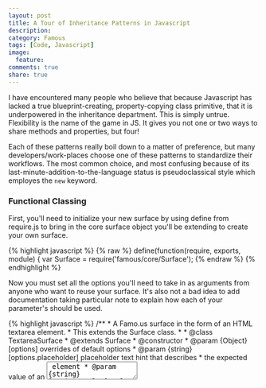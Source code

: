 ```yaml
---
layout: post
title: A Tour of Inheritance Patterns in Javascript
description: 
category: Famous
tags: [Code, Javascript]
image:
  feature: 
comments: true
share: true
---
```


I have encountered many people who believe that because Javascript has lacked a true blueprint-creating, property-copying class primitive, that it is underpowered in the inheritance department. This is simply untrue. Flexibility is the name of the game in JS. It gives you not one or two ways to share methods and properties, but four!

Each of these patterns really boil down to a matter of preference, but many developers/work-places choose one of these patterns to standardize their workflows. The most common choice, and most confusing because of its last-minute-addition-to-the-language status is pseudoclassical style which employes the `new` keyword.

### Functional Classing

First, you'll need to initialize your new surface by using define from require.js to bring in the core surface object you'll be extending to create your own surface.

{% highlight javascript %}
{% raw %}
define(function(require, exports, module) {
    var Surface = require('famous/core/Surface');
{% endraw %}
{% endhighlight %}

Now you must set all the options you'll need to take in as arguments from anyone who want to reuse your surface. It's also not a bad idea to add documentation taking particular note to explain how each of your parameter's should be used.

{% highlight javascript %}
    /**
     * A Famo.us surface in the form of an HTML textarea element.
     *   This extends the Surface class.
     *
     * @class TextareaSurface
     * @extends Surface
     * @constructor
     * @param {Object} [options] overrides of default options
     * @param {string} [options.placeholder] placeholder text hint that describes
     *  the expected value of an <textarea> element
     * @param {string} [options.value] value of text
     * @param {string} [options.name] specifies the name of textarea
     * @param {string} [options.wrap] specify 'hard' or 'soft' wrap for textarea
     * @param {number} [options.cols] number of columns in textarea
     * @param {number} [options.rows] number of rows in textarea
     */
    function TextareaSurface(options) {
        this._placeholder = options.placeholder || '';
        this._value       = options.value || '';
        this._name        = options.name || '';
        this._wrap        = options.wrap || '';
        this._cols        = options.cols || '';
        this._rows        = options.rows || '';

        Surface.apply(this, arguments);
        this.on('click', this.focus.bind(this));
    }

{% endhighlight %}

In the TextareaSurface function, I've defined the list of default values if someone doesn't define use an argument. This is an important practice, and though I've left them all blank, it would be easy to come back and set some other values as default.

Next, use Object.create() to specify the core Surface object that you want to link as the prototype. This will help to extend the Surface object, allowing it to be more useful by giving Javascript another object to examine for similar properties and methods. We are creating a specialized surface after all:
{% highlight javascript %}
    TextareaSurface.prototype = Object.create(Surface.prototype);
    TextareaSurface.prototype.constructor = TextareaSurface;

    TextareaSurface.prototype.elementType = 'textarea';
    TextareaSurface.prototype.elementClass = 'famous-surface';
{% endhighlight %}

Now, if someone doesn't send in an entire object to create our new kind of Surface, we want to include chainable extension methods that make it possible to easily modify the surface once it's been created in memory. This is what the majority of the file's contents: methods which will set values in place of the defaults defined at the top of the file.

Again, it's wise to document the usage of the extension method and whether it triggers a repaint or not. In this case, the method can be overridden by another property, the size property, so I've noted as much and included an example:
{% highlight javascript %}
    /**
     * Set the number of columns visible in the textarea.
     *   Note: Overridden by surface size; set width to true. (eg. size: [true, *])
     *         Triggers a repaint next tick.
     *
     * @method setColumns
     * @param {number} num columns in textarea surface
     * @return {TextareaSurface} this, allowing method chaining.
     */
    TextareaSurface.prototype.setColumns = function setColumns(num) {
        this._cols = num;
        this._contentDirty = true;
        return this;
    };
{% endhighlight %}

The last step is to place the element into the document as a new node. Famous calls this deploying the component. It could be a good practice to include some tests for blank values and avoid changing the element if the values were never set. This is more efficient and helps avoid empty attributes on elements.

{% highlight javascript %}
    /**
     * Place the document element this component manages into the document.
     *
     * @private
     * @method deploy
     * @param {Node} target document parent of this container
     */
    TextareaSurface.prototype.deploy = function deploy(target) {
        if (this._placeholder !== '') target.placeholder = this._placeholder;
        if (this._value !== '') target.value = this._value;
        if (this._name !== '') target.name = this._name;
        if (this._wrap !== '') target.wrap = this._wrap;
        if (this._cols !== '') target.cols = this._cols;
        if (this._rows !== '') target.rows = this._rows;
    };

    module.exports = TextareaSurface;
});
{% endhighlight %}
The last line exports the new surface as a new module for Require.js to use, and for you to include in any of the rest of your Famous app.

You will really learn a ton by jumping into the code and figuring Famous out, reading it line by line. I certainly have learned plenty. I've posted this new surface in a forked version of the main Famous/Surface repository here: [TextareaSurface.js](https://github.com/jabbrass/surfaces/blob/d9d6838ba34f2012d632eac619d009d80aa329c5/TextareaSurface.js).
Feel free to check it out and play with it for yourself!

{% highlight javascript %}
<html>
<body>
<script src="../lib/underscore/underscore.js"></script>

  <script>
    var stacksFunc = [];
    var stacksfuncShared = [];
    var stacksProto = [];
    var stacksPseudo = [];

    var makeStackA = function(){
      var someInstance = {};


  var storage = {};
  var size = 0;

  someInstance.push = function(value){
    storage[size] = value;
    size++;
  };

  someInstance.pop = function(){
    if (size > 0) {
      size--;
      var temp = storage[size];
      delete storage[size];
      return temp;
    }
  };

  someInstance.size = function(){
    return size;
  };

  return someInstance;
};

var makeStackB = function() {
  var result = {};
  _.extend(result, stackMethods, {'storage' : {'size' : 0}});
  return result;
};

var stackMethods = {
  'push' : function(value){
    var storage = this.storage;
    storage[storage.size] = value;
    storage.size++;
  },
  'pop' : function(){
    var storage = this.storage;
    if (storage.size > 0) {
      storage.size--;
      var temp = storage[storage.size];
      delete storage[storage.size];
      return temp;
    }
  },
  'size' : function(){
    return this.storage.size;
  }
};

var makeStackC = function() {
  var result = Object.create(stackMethods);
  result.storage = {'size':0};
  return result;
};

var Stack = function() {
  this.storage = {size: 0};
};

Stack.prototype.push = function(value){
  var storage = this.storage;
  storage[storage.size] = value;
  storage.size++;
};

Stack.prototype.pop = function(){
  var storage = this.storage;
  if (storage.size > 0) {
    storage.size--;
    var temp = storage[storage.size];
    delete storage[storage.size];
    return temp;
  }
};

Stack.prototype.size = function(){
  return this.storage.size;
};


for (var i = 0; i < 100000; i++) {
  stacksFunc[i] = makeStackA();
  stacksfuncShared[i] = makeStackB();
  stacksProto[i] = makeStackC();
  stacksPseudo[i] = new Stack();
}




</script>
</body>
</html>
{% endhighlight %}

